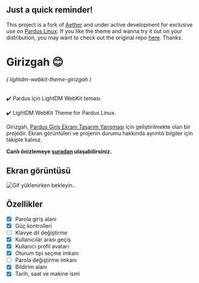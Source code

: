 ## Just a quick reminder!

This project is a fork of [Aether](https://noisek.github.io/Aether/) and under active development for exclusive use on [Pardus Linux](https://www.pardus.org.tr/). If you like the theme and wanna try it out on your distribution, you may want to check out the original repo [here](https://github.com/NoiSek/Aether). Thanks.

# Girizgah :blush:
###### ( lightdm-webkit-theme-girizgah )

:heavy_check_mark: Pardus için LightDM WebKit teması.

:heavy_check_mark: LightDM WebKit Theme for Pardus Linux.

Girizgah, [Pardus Giriş Ekranı Tasarım Yarışması](https://forum.pardus.org.tr/t/giris-ekrani-tasarim-yarismasi-duyurusu/8559) için geliştirilmekte olan bir projedir. Ekran görüntüleri ve projenin durumu hakkında ayrıntılı bilgiler için takipte kalınız.

**Canlı önizlemeye [şuradan](https://caglarturali.github.io/Girizgah/) ulaşabilirsiniz.**

## Ekran görüntüsü
![Gif yüklenirken bekleyin..](../gh-files/screenshots/screen-recording.gif)

## Özellikler
- [x] Parola giriş alanı
- [x] Güç kontrolleri
- [ ] Klavye dil değiştirme
- [x] Kullanıcılar arası geçiş
- [x] Kullanıcı profil avatarı
- [x] Oturum tipi seçme imkanı
- [ ] Parola değiştirme imkanı
- [x] Bildirim alanı
- [x] Tarih, saat ve makine ismi